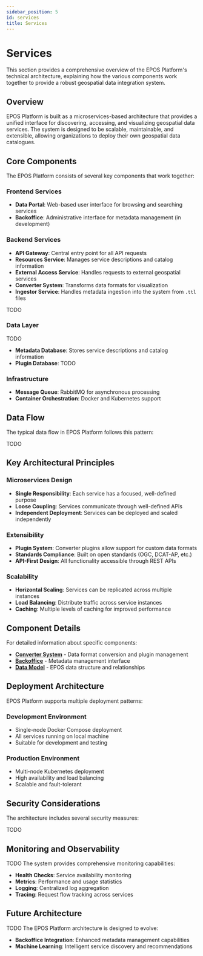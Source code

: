 ```yaml
---
sidebar_position: 5
id: services
title: Services
---
```


# Services

This section provides a comprehensive overview of the EPOS Platform's technical architecture, explaining how the various components work together to provide a robust geospatial data integration system.

## Overview

EPOS Platform is built as a microservices-based architecture that provides a unified interface for discovering, accessing, and visualizing geospatial data services. The system is designed to be scalable, maintainable, and extensible, allowing organizations to deploy their own geospatial data catalogues.

## Core Components

The EPOS Platform consists of several key components that work together:

### Frontend Services

- **Data Portal**: Web-based user interface for browsing and searching services
- **Backoffice**: Administrative interface for metadata management (in development)

### Backend Services

- **API Gateway**: Central entry point for all API requests
- **Resources Service**: Manages service descriptions and catalog information
- **External Access Service**: Handles requests to external geospatial services
- **Converter System**: Transforms data formats for visualization
- **Ingestor Service**: Handles metadata ingestion into the system from `.ttl` files

TODO

### Data Layer

TODO

- **Metadata Database**: Stores service descriptions and catalog information
- **Plugin Database**: TODO

### Infrastructure

- **Message Queue**: RabbitMQ for asynchronous processing
- **Container Orchestration**: Docker and Kubernetes support

## Data Flow

The typical data flow in EPOS Platform follows this pattern:

TODO

## Key Architectural Principles

### Microservices Design

- **Single Responsibility**: Each service has a focused, well-defined purpose
- **Loose Coupling**: Services communicate through well-defined APIs
- **Independent Deployment**: Services can be deployed and scaled independently

### Extensibility

- **Plugin System**: Converter plugins allow support for custom data formats
- **Standards Compliance**: Built on open standards (OGC, DCAT-AP, etc.)
- **API-First Design**: All functionality accessible through REST APIs

### Scalability

- **Horizontal Scaling**: Services can be replicated across multiple instances
- **Load Balancing**: Distribute traffic across service instances
- **Caching**: Multiple levels of caching for improved performance

## Component Details

For detailed information about specific components:

- **[Converter System](./converter/converter.md)** - Data format conversion and plugin management
- **[Backoffice](./backoffice.md)** - Metadata management interface
- **[Data Model](../../architecture/data_model.md)** - EPOS data structure and relationships

## Deployment Architecture

EPOS Platform supports multiple deployment patterns:

### Development Environment

- Single-node Docker Compose deployment
- All services running on local machine
- Suitable for development and testing

### Production Environment

- Multi-node Kubernetes deployment
- High availability and load balancing
- Scalable and fault-tolerant

## Security Considerations

The architecture includes several security measures:

TODO

## Monitoring and Observability

TODO
The system provides comprehensive monitoring capabilities:

- **Health Checks**: Service availability monitoring
- **Metrics**: Performance and usage statistics
- **Logging**: Centralized log aggregation
- **Tracing**: Request flow tracking across services

## Future Architecture

TODO
The EPOS Platform architecture is designed to evolve:

- **Backoffice Integration**: Enhanced metadata management capabilities
- **Machine Learning**: Intelligent service discovery and recommendations
